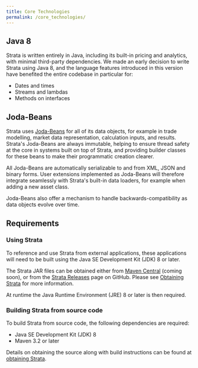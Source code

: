 ```yaml
---
title: Core Technologies
permalink: /core_technologies/
---
```


## Java 8

Strata is written entirely in Java, including its built-in pricing and analytics, with minimal third-party dependencies.
We made an early decision to write Strata using Java 8, and the language features introduced in this version
have benefited the entire codebase in particular for:

* Dates and times
* Streams and lambdas
* Methods on interfaces

## Joda-Beans

Strata uses [Joda-Beans](http://www.joda.org/joda-beans) for all of its data objects, for example in trade modelling,
market data representation, calculation inputs, and results. Strata's Joda-Beans are always immutable,
helping to ensure thread safety at the core in systems built on top of Strata, and providing builder classes
for these beans to make their programmatic creation clearer.

All Joda-Beans are automatically serializable to and from XML, JSON and binary forms.
User extensions implemented as Joda-Beans will therefore integrate seamlessly with Strata's built-in data loaders,
for example when adding a new asset class.

Joda-Beans also offer a mechanism to handle backwards-compatibility as data objects evolve over time.

## Requirements

### Using Strata

To reference and use Strata from external applications, these applications will need to be built using the
Java SE Development Kit (JDK) 8 or later.

The Strata JAR files can be obtained either from [Maven Central](http://search.maven.org) (coming soon),
or from the [Strata Releases](https://github.com/OpenGamma/Strata/releases) page on GitHub.
Please see [Obtaining Strata]({{site.baseurl}}/obtaining_strata) for more information.

At runtime the Java Runtime Environment (JRE) 8 or later is then required.

### Building Strata from source code

To build Strata from source code, the following dependencies are required:

* Java SE Development Kit (JDK) 8
* Maven 3.2 or later

Details on obtaining the source along with build instructions can be found at
[obtaining Strata]({{site.baseurl}}/obtaining_strata).
